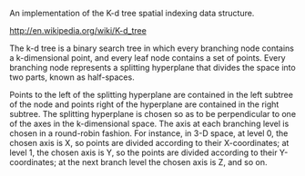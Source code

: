 
An implementation of the K-d tree spatial indexing data structure.
 
 http://en.wikipedia.org/wiki/K-d_tree

The k-d tree is a binary search tree in which every branching node
contains a k-dimensional point, and every leaf node contains a set of
points. Every branching node represents a splitting hyperplane that
divides the space into two parts, known as half-spaces.

Points to the left of the splitting hyperplane are contained in the
left subtree of the node and points right of the hyperplane are
contained in the right subtree. The splitting hyperplane is chosen so
as to be perpendicular to one of the axes in the k-dimensional
space. The axis at each branching level is chosen in a round-robin
fashion. For instance, in 3-D space, at level 0, the chosen axis is X,
so points are divided according to their X-coordinates; at level 1,
the chosen axis is Y, so the points are divided according to their
Y-coordinates; at the next branch level the chosen axis is Z, and so
on.

